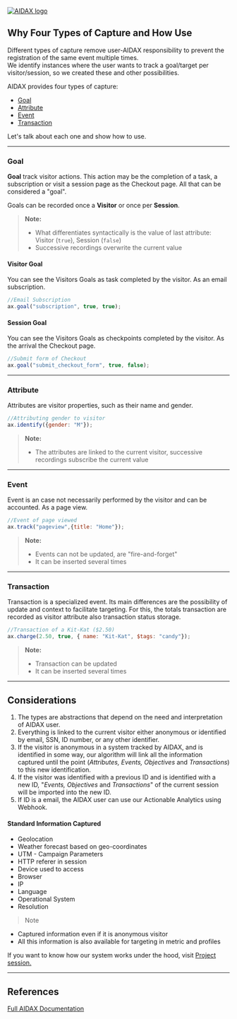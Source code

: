 [![AIDAX logo](https://raw.githubusercontent.com/astfarias/aidax/master/files/img/logo/logo2-less.png)](http://aidaxbi.com/) 
## Why Four Types of Capture and How Use  

Different types of capture remove user-AIDAX responsibility to prevent the registration of the same event multiple times.  
We identify instances where the user wants to track a goal/target per visitor/session, so we created these and other possibilities.  

AIDAX provides four types of capture:  

- [Goal](https://github.com/AIDAX/aidax/blob/master/tutorials/aidax/why-four-types-of-capture.md#goal)
- [Attribute](https://github.com/AIDAX/aidax/blob/master/tutorials/aidax/why-four-types-of-capture.md#attribute)
- [Event](https://github.com/AIDAX/aidax/blob/master/tutorials/aidax/why-four-types-of-capture.md#event)
- [Transaction](https://github.com/AIDAX/aidax/blob/master/tutorials/aidax/why-four-types-of-capture.md#transaction)


Let's talk about each one and show how to use.

----------
### Goal 

**Goal** track visitor actions. This action may be the completion of a task, a subscription or visit a session page as the Checkout page. All that can be considered a "goal".   

Goals can be recorded once a **Visitor** or once per **Session**.    
>**Note:**  
>
> - What differentiates syntactically is the value of last attribute: Visitor (`true`), Session (`false`)   
> - Successive recordings overwrite the current value    


#### Visitor Goal  

You can see the Visitors Goals as task completed by the visitor. As an email subscription.   

```javascript
//Email Subscription
ax.goal("subscription", true, true);
```

#### Session Goal  
You can see the Visitors Goals as checkpoints completed by the visitor. As the arrival the Checkout page.   

```javascript
//Submit form of Checkout
ax.goal("submit_checkout_form", true, false);
```
----------
### Attribute  

Attributes are visitor properties, such as their name and gender.  

```javascript
//Attributing gender to visitor
ax.identify({gender: "M"});
```
>**Note:**  
>
> - The attributes are linked to the current visitor, successive recordings subscribe the current value   

----------
### Event  
Event is an case not necessarily performed by the visitor and can be accounted. As a page view.   
```javascript
//Event of page viewed 
ax.track("pageview",{title: "Home"});
```
>**Note:**  
>
> - Events can not be updated, are "fire-and-forget"   
> - It can be inserted several times  

----------
### Transaction  

Transaction is a specialized event. Its main differences are the possibility of update and context to facilitate targeting. For this, the totals transaction are recorded as visitor attribute also transaction status storage.    
```javascript
//Transaction of a Kit-Kat ($2.50)
ax.charge(2.50, true, { name: "Kit-Kat", $tags: "candy"});
```
>**Note:**  
>
> - Transaction can be updated
> - It can be inserted several times

----------
## Considerations  

 1. The types are abstractions that depend on the need and interpretation of AIDAX user.  
 2. Everything is linked to the current visitor either anonymous or identified by email, SSN, ID number, or any other identifier.
 3. If the visitor is anonymous in a system tracked by AIDAX, and is identified in some way, our algorithm will link all the information captured until the point (*Attributes, Events, Objectives* and *Transactions*) to this new identification.
 4. If the visitor was identified with a previous ID and is identified with a new ID, "*Events, Objectives* and *Transactions*" of the current session will be imported into the new ID.
 5. If ID is a email, the AIDAX user can use our Actionable Analytics using Webhook.

    
#### Standard Information Captured  

- Geolocation
- Weather forecast based on geo-coordinates
- UTM - Campaign Parameters 
- HTTP referer in session
- Device used to access
 - Browser
 - IP
 - Language
 - Operational System
 - Resolution
 
> Note
>
 - Captured information even if it is anonymous visitor  
 - All this information is also available for targeting in metric and profiles  

If you want to know how our system works under the hood, visit [Project session.](https://github.com/AIDAX/aidax/wiki/Project)

----------
## References  

[Full AIDAX Documentation](http://doc.aidax.com.br/)  
